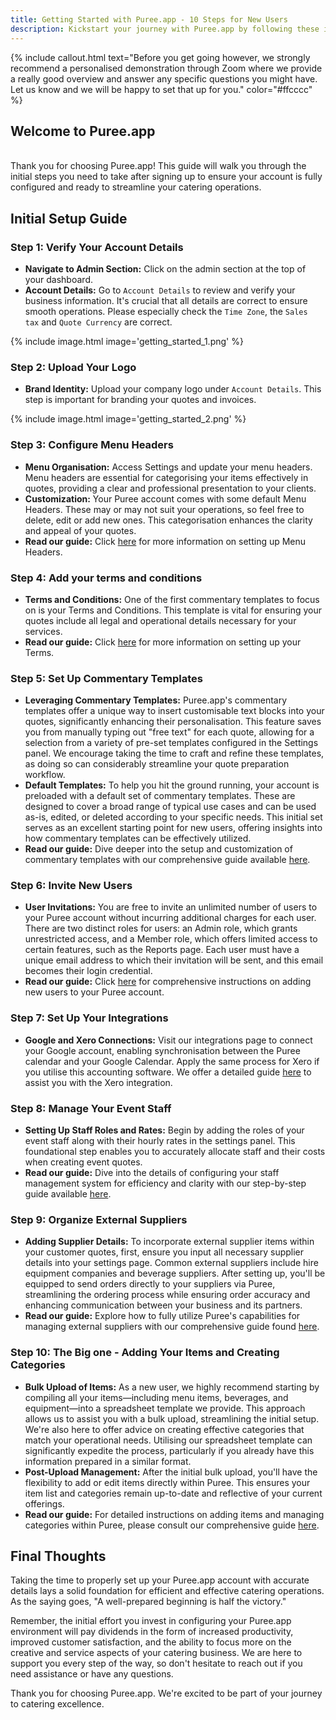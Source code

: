 ```yaml
---
title: Getting Started with Puree.app - 10 Steps for New Users
description: Kickstart your journey with Puree.app by following these initial setup steps to optimize your catering business operations.
---
```


{% include callout.html text="Before you get going however, we strongly recommend a personalised demonstration through Zoom where we provide a really good overview and answer any specific questions you might have. Let us know and we will be happy to set that up for you." color="#ffcccc" %}



## Welcome to Puree.app  
<br>
Thank you for choosing Puree.app! This guide will walk you through the initial steps you need to take after signing up to ensure your account is fully configured and ready to streamline your catering operations.

## Initial Setup Guide

### Step 1: Verify Your Account Details

- **Navigate to Admin Section:** Click on the admin section at the top of your dashboard.
- **Account Details:** Go to `Account Details` to review and verify your business information. It's crucial that all details are correct to ensure smooth operations. Please especially check the `Time Zone`, the `Sales tax` and `Quote Currency` are correct.


{% include image.html image='getting_started_1.png' %}



### Step 2: Upload Your Logo

- **Brand Identity:** Upload your company logo under `Account Details`. This step is important for branding your quotes and invoices.

{% include image.html image='getting_started_2.png' %}

### Step 3: Configure Menu Headers

- **Menu Organisation:** Access Settings and update your menu headers. Menu headers are essential for categorising your items effectively in quotes, providing a clear and professional presentation to your clients.
- **Customization:** Your Puree account comes with some default Menu Headers. These may or may not suit your operations, so feel free to delete, edit or add new ones. This categorisation enhances the clarity and appeal of your quotes.
- **Read our guide:** Click [here](/docs/menu-headers) for more information on setting up Menu Headers.

### Step 4: Add your terms and conditions

- **Terms and Conditions:** One of the first commentary templates to focus on is your Terms and Conditions. This template is vital for ensuring your quotes include all legal and operational details necessary for your services.
- **Read our guide:** Click [here](/docs/terms) for more information on setting up your Terms.

### Step 5: Set Up Commentary Templates

- **Leveraging Commentary Templates:** Puree.app's commentary templates offer a unique way to insert customisable text blocks into your quotes, significantly enhancing their personalisation. This feature saves you from manually typing out "free text" for each quote, allowing for a selection from a variety of pre-set templates configured in the Settings panel. We encourage taking the time to craft and refine these templates, as doing so can considerably streamline your quote preparation workflow.
- **Default Templates:** To help you hit the ground running, your account is preloaded with a default set of commentary templates. These are designed to cover a broad range of typical use cases and can be used as-is, edited, or deleted according to your specific needs. This initial set serves as an excellent starting point for new users, offering insights into how commentary templates can be effectively utilized.
- **Read our guide:** Dive deeper into the setup and customization of commentary templates with our comprehensive guide available [here](/docs/commentary-templates).


### Step 6: Invite New Users

- **User Invitations:** You are free to invite an unlimited number of users to your Puree account without incurring additional charges for each user. There are two distinct roles for users: an Admin role, which grants unrestricted access, and a Member role, which offers limited access to certain features, such as the Reports page. Each user must have a unique email address to which their invitation will be sent, and this email becomes their login credential.
- **Read our guide:** Click [here](/docs/new-users) for comprehensive instructions on adding new users to your Puree account.

### Step 7: Set Up Your Integrations

- **Google and Xero Connections:** Visit our integrations page to connect your Google account, enabling synchronisation between the Puree calendar and your Google Calendar. Apply the same process for Xero if you utilise this accounting software. We offer a detailed guide [here](/docs/xero) to assist you with the Xero integration.

### Step 8: Manage Your Event Staff

- **Setting Up Staff Roles and Rates:** Begin by adding the roles of your event staff along with their hourly rates in the settings panel. This foundational step enables you to accurately allocate staff and their costs when creating event quotes.
- **Read our guide:** Dive into the details of configuring your staff management system for efficiency and clarity with our step-by-step guide available [here](/docs/staff).

### Step 9: Organize External Suppliers

- **Adding Supplier Details:** To incorporate external supplier items within your customer quotes, first, ensure you input all necessary supplier details into your settings page. Common external suppliers include hire equipment companies and beverage suppliers. After setting up, you'll be equipped to send orders directly to your suppliers via Puree, streamlining the ordering process while ensuring order accuracy and enhancing communication between your business and its partners.
- **Read our guide:** Explore how to fully utilize Puree's capabilities for managing external suppliers with our comprehensive guide found [here](/docs/external-suppliers).

### Step 10: The Big one - Adding Your Items and Creating Categories

- **Bulk Upload of Items:** As a new user, we highly recommend starting by compiling all your items—including menu items, beverages, and equipment—into a spreadsheet template we provide. This approach allows us to assist you with a bulk upload, streamlining the initial setup. We're also here to offer advice on creating effective categories that match your operational needs. Utilising our spreadsheet template can significantly expedite the process, particularly if you already have this information prepared in a similar format.
- **Post-Upload Management:** After the initial bulk upload, you'll have the flexibility to add or edit items directly within Puree. This ensures your item list and categories remain up-to-date and reflective of your current offerings.
- **Read our guide:** For detailed instructions on adding items and managing categories within Puree, please consult our comprehensive guide [here](/docs/items-and-categories).


## Final Thoughts

Taking the time to properly set up your Puree.app account with accurate details lays a solid foundation for efficient and effective catering operations. As the saying goes, "A well-prepared beginning is half the victory." 

Remember, the initial effort you invest in configuring your Puree.app environment will pay dividends in the form of increased productivity, improved customer satisfaction, and the ability to focus more on the creative and service aspects of your catering business. We are here to support you every step of the way, so don't hesitate to reach out if you need assistance or have any questions.

Thank you for choosing Puree.app. We're excited to be part of your journey to catering excellence.


